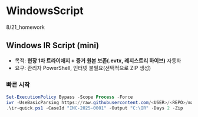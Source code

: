 # WindowsScript
8/21_homework



## Windows IR Script (mini)

- 목적: **현장 1차 트라이애지 + 증거 원본 보존(.evtx, 레지스트리 하이브)** 자동화
- 요구: 관리자 PowerShell, 인터넷 불필요(선택적으로 ZIP 생성)

### 빠른 시작
```powershell
Set-ExecutionPolicy Bypass -Scope Process -Force
iwr -UseBasicParsing https://raw.githubusercontent.com/<USER>/<REPO>/main/ir-quick.ps1 -OutFile ir-quick.ps1
.\ir-quick.ps1 -CaseId "INC-2025-0001" -Output "C:\IR" -Days 2 -Zip
